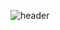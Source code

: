 ![header](https://capsule-render.vercel.app/api?type=rect&color=#B897FF&height=200&section=header&text=capsule%20render&fontSize=90)
